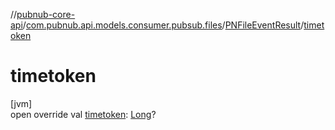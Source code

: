 //[pubnub-core-api](../../../index.md)/[com.pubnub.api.models.consumer.pubsub.files](../index.md)/[PNFileEventResult](index.md)/[timetoken](timetoken.md)

# timetoken

[jvm]\
open override val [timetoken](timetoken.md): [Long](https://kotlinlang.org/api/latest/jvm/stdlib/kotlin/-long/index.html)?
